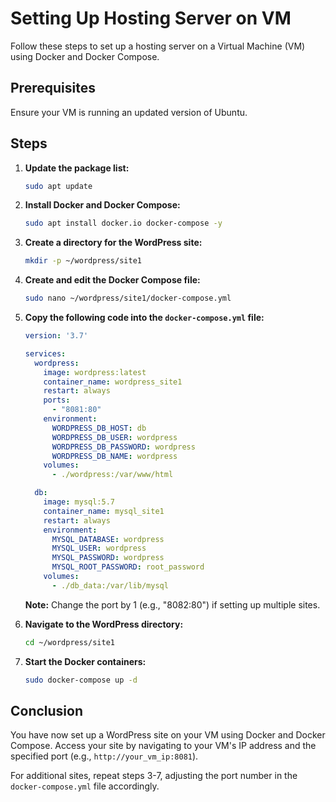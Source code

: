 # Setting Up Hosting Server on VM

Follow these steps to set up a hosting server on a Virtual Machine (VM) using Docker and Docker Compose.

## Prerequisites

Ensure your VM is running an updated version of Ubuntu.

## Steps

1. **Update the package list:**
    ```bash
    sudo apt update
    ```

2. **Install Docker and Docker Compose:**
    ```bash
    sudo apt install docker.io docker-compose -y
    ```

3. **Create a directory for the WordPress site:**
    ```bash
    mkdir -p ~/wordpress/site1
    ```

4. **Create and edit the Docker Compose file:**
    ```bash
    sudo nano ~/wordpress/site1/docker-compose.yml
    ```

5. **Copy the following code into the `docker-compose.yml` file:**

    ```yaml
    version: '3.7'

    services:
      wordpress:
        image: wordpress:latest
        container_name: wordpress_site1
        restart: always
        ports:
          - "8081:80"
        environment:
          WORDPRESS_DB_HOST: db
          WORDPRESS_DB_USER: wordpress
          WORDPRESS_DB_PASSWORD: wordpress
          WORDPRESS_DB_NAME: wordpress
        volumes:
          - ./wordpress:/var/www/html

      db:
        image: mysql:5.7
        container_name: mysql_site1
        restart: always
        environment:
          MYSQL_DATABASE: wordpress
          MYSQL_USER: wordpress
          MYSQL_PASSWORD: wordpress
          MYSQL_ROOT_PASSWORD: root_password
        volumes:
          - ./db_data:/var/lib/mysql
    ```

    **Note:** Change the port by 1 (e.g., "8082:80") if setting up multiple sites.

6. **Navigate to the WordPress directory:**
    ```bash
    cd ~/wordpress/site1
    ```

7. **Start the Docker containers:**
    ```bash
    sudo docker-compose up -d
    ```

## Conclusion

You have now set up a WordPress site on your VM using Docker and Docker Compose. Access your site by navigating to your VM's IP address and the specified port (e.g., `http://your_vm_ip:8081`).

For additional sites, repeat steps 3-7, adjusting the port number in the `docker-compose.yml` file accordingly.
